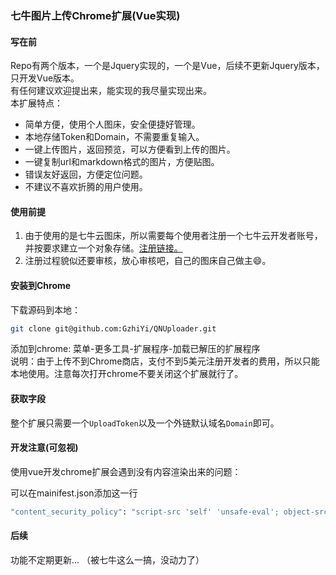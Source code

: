 ### 七牛图片上传Chrome扩展(Vue实现)
#### 写在前
Repo有两个版本，一个是Jquery实现的，一个是Vue，后续不更新Jquery版本，只开发Vue版本。  
有任何建议欢迎提出来，能实现的我尽量实现出来。  
本扩展特点：
- 简单方便，使用个人图床，安全便捷好管理。
- 本地存储Token和Domain，不需要重复输入。
- 一键上传图片，返回预览，可以方便看到上传的图片。
- 一键复制url和markdown格式的图片，方便贴图。
- 错误友好返回，方便定位问题。
- 不建议不喜欢折腾的用户使用。  

#### 使用前提
1. 由于使用的是七牛云图床，所以需要每个使用者注册一个七牛云开发者账号，并按要求建立一个对象存储。[注册链接。](https://portal.qiniu.com/signup?code=3lfwclvxx0c42)
2. 注册过程貌似还要审核，放心审核吧，自己的图床自己做主😄。

#### 安装到Chrome
下载源码到本地：
```bash
git clone git@github.com:GzhiYi/QNUploader.git
```
添加到chrome: 菜单-更多工具-扩展程序-加载已解压的扩展程序  
说明：由于上传不到Chrome商店，支付不到5美元注册开发者的费用，所以只能本地使用。注意每次打开chrome不要关闭这个扩展就行了。

#### 获取字段
整个扩展只需要一个`UploadToken`以及一个外链默认域名`Domain`即可。  

#### 开发注意(可忽视)
使用vue开发chrome扩展会遇到没有内容渲染出来的问题：

可以在mainifest.json添加这一行
```bash
"content_security_policy": "script-src 'self' 'unsafe-eval'; object-src 'self'"
```

#### 后续
功能不定期更新...
（被七牛这么一搞，没动力了）
